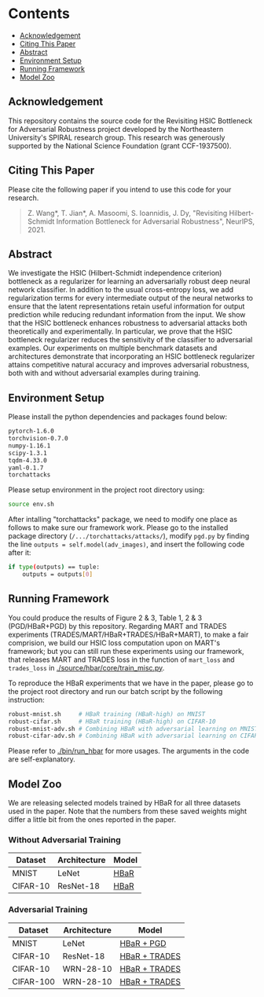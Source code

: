 # Contents

* [Acknowledgement](#acknowledgement)
* [Citing This Paper](#citing-this-paper)
* [Abstract](#abstract)
* [Environment Setup](#environment-setup)
* [Running Framework](#running-framework) 
* [Model Zoo](#model-zoo)


## Acknowledgement 
This repository contains the source code for the Revisiting HSIC Bottleneck for Adversarial Robustness project developed by the Northeastern University's SPIRAL research group. This research was generously supported by the National Science Foundation (grant CCF-1937500). 


## Citing This Paper
Please cite the following paper if you intend to use this code for your research.
> Z. Wang*, T. Jian*, A. Masoomi, S. Ioannidis, J. Dy, "Revisiting Hilbert-Schmidt Information Bottleneck for Adversarial Robustness", NeurIPS, 2021.

## Abstract
We investigate the HSIC (Hilbert-Schmidt independence criterion) bottleneck as a regularizer for learning an adversarially robust deep neural network classifier. In addition to the usual cross-entropy loss, we add regularization terms for every intermediate output of the neural networks to ensure that the latent representations retain useful information for output prediction while reducing redundant information from the input. We show that the HSIC bottleneck enhances robustness to adversarial attacks both theoretically and experimentally. In particular, we prove that the HSIC bottleneck regularizer reduces the sensitivity of the classifier to adversarial examples. Our experiments on multiple benchmark datasets and architectures demonstrate that incorporating an HSIC bottleneck regularizer attains competitive natural accuracy and improves adversarial robustness, both with and without adversarial examples during training.

## Environment Setup
Please install the python dependencies and packages found below:
```bash
pytorch-1.6.0
torchvision-0.7.0
numpy-1.16.1
scipy-1.3.1
tqdm-4.33.0
yaml-0.1.7
torchattacks
```

Please setup environment in the project root directory using:
```bash
source env.sh
```

After intalling "torchattacks" package, we need to modify one place as follows to make sure our framework work. Please go to the installed package directory (`/.../torchattacks/attacks/`), modify `pgd.py` by finding the line `outputs = self.model(adv_images)`, and insert the following code after it:
```bash
if type(outputs) == tuple:
    outputs = outputs[0]
```

## Running Framework

You could produce the results of Figure 2 & 3, Table 1, 2 & 3 (PGD/HBaR+PGD) by this repository. Regarding MART and TRADES experiments (TRADES/MART/HBaR+TRADES/HBaR+MART), to make a fair comprision, we build our HSIC loss computation upon on MART's framework; but you can still run these experiments using our framework, that releases MART and TRADES loss in the function of `mart_loss` and `trades_loss` in [./source/hbar/core/train_misc.py](./source/hbar/core/train_misc.py).

To reproduce the HBaR experiments that we have in the paper, please go to the project root directory and run our batch script by the following instruction:
```bash
robust-mnist.sh     # HBaR training (HBaR-high) on MNIST 
robust-cifar.sh     # HBaR training (HBaR-high) on CIFAR-10
robust-mnist-adv.sh # Combining HBaR with adversarial learning on MNIST: HBaR+PGD
robust-cifar-adv.sh # Combining HBaR with adversarial learning on CIFAR-10: HBaR+PGD
```
 
Please refer to [./bin/run_hbar](./run_hbar) for more usages. The arguments in the code are self-explanatory.

## Model Zoo

We are releasing selected models trained by HBaR for all three datasets used in the paper. Note that the numbers from these saved weights might differ a little bit from the ones reported in the paper.

### Without Adversarial Training

| Dataset | Architecture | Model |
| --- | --- | --- |
| MNIST | LeNet | [HBaR](http://hdl.handle.net/2047/D20419655) |
| CIFAR-10 | ResNet-18 | [HBaR](http://hdl.handle.net/2047/D20419654) |

### Adversarial Training
| Dataset | Architecture | Model |
| --- | --- | --- |
| MNIST | LeNet | [HBaR + PGD](http://hdl.handle.net/2047/D20419656)|
| CIFAR-10 | ResNet-18 | [HBaR + TRADES](http://hdl.handle.net/2047/D20419657) |
| CIFAR-10 | WRN-28-10 | [HBaR + TRADES](http://hdl.handle.net/2047/D20419658) |
| CIFAR-100 | WRN-28-10 | [HBaR + TRADES]( http://hdl.handle.net/2047/D20419659) |
